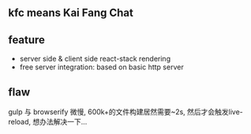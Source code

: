 ## kfc means Kai Fang Chat

## feature
* server side & client side react-stack rendering
* free server integration: based on basic http server

## flaw
gulp 与 browserify 微慢, 600k+的文件构建居然需要~2s, 然后才会触发live-reload, 想办法解决一下...